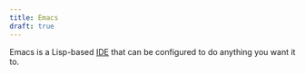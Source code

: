```yaml
---
title: Emacs
draft: true
---
```

Emacs is a Lisp-based [IDE](./ide.md) that can be configured to do anything you want it to.
